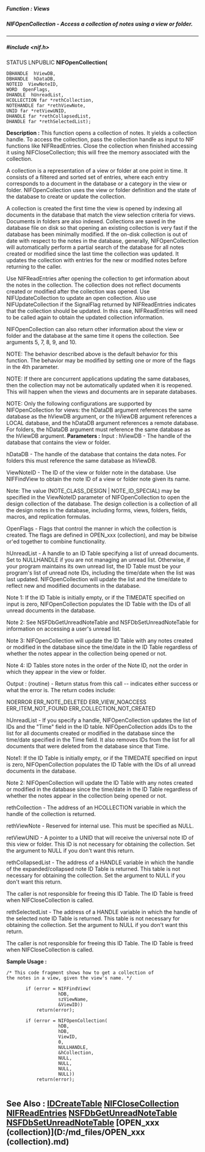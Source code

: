 ##### Function : Views
##### NIFOpenCollection - Access a collection of notes using a view or folder.
---
##### #include <nif.h>
STATUS LNPUBLIC **NIFOpenCollection(**

	DBHANDLE  hViewDB,
	DBHANDLE  hDataDB,
	NOTEID  ViewNoteID,
	WORD  OpenFlags,
	DHANDLE  hUnreadList,
	HCOLLECTION far *rethCollection,
	NOTEHANDLE far *rethViewNote,
	UNID far *retViewUNID,
	DHANDLE far *rethCollapsedList,
	DHANDLE far *rethSelectedList);
**Description :**
This function opens a collection of notes. It yields a collection handle. To 
access the collection, pass the collection handle as input to NIF functions 
like NIFReadEntries. Close the collection when finished accessing it using 
NIFCloseCollection;  this will free the memory associated with the collection.

A collection is a representation of a view or folder at one point in time. It 
consists of a filtered and sorted set of entries, where each entry corresponds 
to a document in the database or a category in the view or folder. 
NIFOpenCollection uses the view or folder definition and the state of the 
database to create or update the collection.

A collection is created the first time the view is opened by indexing all 
documents in the database that match the view selection criteria for views.  
Documents in folders are also indexed.  Collections are saved in the database 
file on disk so that opening an existing collection is very fast if the 
database has been minimally modified.  If the on-disk collection is out of date 
with respect to the notes in the database, generally, NIFOpenCollection will 
automatically perform a partial search of the database for all notes created or 
modified since the last time the collection was updated. It updates the 
collection with entries for the new or modified notes before returning to the 
caller.

Use NIFReadEntries after opening the collection to get information about the 
notes in the collection. The collection does not reflect documents created or 
modified after the collection was opened. Use NIFUpdateCollection to update an 
open collection.  Also use NIFUpdateCollection if the SignalFlag returned by 
NIFReadEntries indicates that the collection should be updated.  In this case, 
NIFReadEntries will need to be called again to obtain the updated collection 
information.

NIFOpenCollection can also return other information about the view or folder 
and the database at the same time it opens the collection. See arguments 5, 7, 
8, 9, and 10.

NOTE: The behavior described above is the default behavior for this function. 
The behavior may be modified by setting one or more of the flags in the 4th 
parameter.

NOTE: If there are concurrent applications updating the same databases, then 
the collection may not be automatically updated when it is reopened.  This will 
happen when the views and documents are in separate databases.

NOTE: Only the following configurations are supported by NIFOpenCollection for 
views:  the hDataDB argument references the same database as the hViewDB 
argument, or the hViewDB argument references a LOCAL database, and the hDataDB 
argument references a remote database.  For folders, the hDataDB argument must 
reference the same database as the hViewDB argument.
**Parameters :**
Input :
hViewDB  -  The handle of the database that contains the view or folder.

hDataDB  -  The handle of the database that contains the data notes.  For folders this must reference the same database as hViewDB.

ViewNoteID  -  The ID of the view or folder note in the database. Use NIFFindView to obtain the note ID of a view or folder note given its name.

Note: The value (NOTE_CLASS_DESIGN | NOTE_ID_SPECIAL) may be specified in the ViewNoteID parameter of NIFOpenCollection to open the design collection of the database. The design collection is a collection of all the design notes in the database, including forms, views, folders, fields, macros, and replication formulas.

OpenFlags  -  Flags that control the manner in which the collection is created. The flags are defined in OPEN_xxx (collection), and may be bitwise or'ed together to combine functionality.

hUnreadList  -  A handle to an ID Table specifying a list of unread documents. Set to NULLHANDLE if you are not managing an unread list. Otherwise, if your program maintains its own unread list, the ID Table must be your program's list of unread note IDs, including the time/date when the list was last updated. NIFOpenCollection will update the list and the time/date to reflect new and modified documents in the database. 

Note 1: If the ID Table is initially empty, or if the TIMEDATE specified on input is zero, NIFOpenCollection populates the ID Table with the IDs of all unread documents in the database.

Note 2: See NSFDbGetUnreadNoteTable and NSFDbSetUnreadNoteTable for information on accessing a user's unread list.

Note 3:  NIFOpenCollection will update the ID Table with any notes created or modified in the database since the time/date in the ID Table regardless of whether the notes appear in the collection being opened or not.

Note 4: ID Tables store notes in the order of the Note ID, not the order in which they appear in the view or folder.

Output :
(routine)  -  Return status from this call -- indicates either success or what the error is. The return codes include:

NOERROR
ERR_NOTE_DELETED
ERR_VIEW_NOACCESS
ERR_ITEM_NOT_FOUND
ERR_COLLECTION_NOT_CREATED


hUnreadList  -  If you specify a handle, NIFOpenCollection updates the list of IDs and the "Time" field in the ID table. NIFOpenCollection adds IDs to the list for all documents created or modified in the database since the time/date specified in the Time field. It also removes IDs from the list for all documents that were deleted from the database since that Time. 

Note1: If the ID Table is initially empty, or if the TIMEDATE specified on input is zero, NIFOpenCollection populates the ID Table with the IDs of all unread documents in the database.

Note 2:  NIFOpenCollection will update the ID Table with any notes created or modified in the database since the time/date in the ID Table regardless of whether the notes appear in the collection being opened or not.


rethCollection  -  The address of an HCOLLECTION variable in which the handle of the collection is returned.

rethViewNote  -  Reserved for internal use.  This must be specified as NULL.

retViewUNID  -  A pointer to a UNID that will receive the universal note ID of this view or folder. This ID is not necessary for obtaining the collection. Set the argument to NULL if you don't want this return.

rethCollapsedList  -  The address of a HANDLE variable in which the handle of the expanded/collapsed note ID Table is returned. This table is not necessary for obtaining the collection. Set the argument to NULL if you don't want this return.

The caller is not responsible for freeing this ID Table. The ID Table is freed when NIFCloseCollection is called.

rethSelectedList  -  The address of a HANDLE variable in which the handle of the selected note ID Table is returned. This table is not necessary for obtaining the collection. Set the argument to NULL if you don't want this return.

The caller is not responsible for freeing this ID Table. The ID Table is freed when NIFCloseCollection is called.

**Sample Usage :**
```
/* This code fragment shows how to get a collection of
the notes in a view, given the view's name. */

       if (error = NIFFindView(
                   hDB, 
                   szViewName, 
                   &ViewID))
           return(error);

       if (error = NIFOpenCollection(
                   hDB,  
                   hDB,   
                   ViewID,  
                   0,     
                   NULLHANDLE,   
                   &hCollection,  
                   NULL,     
                   NULL,  
                   NULL,      
                   NULL)) 
           return(error);


```
**See Also :**
[IDCreateTable](D:/md_files/IDCreateTable.md)
[NIFCloseCollection](D:/md_files/NIFCloseCollection.md)
[NIFReadEntries](D:/md_files/NIFReadEntries.md)
[NSFDbGetUnreadNoteTable](D:/md_files/NSFDbGetUnreadNoteTable.md)
[NSFDbSetUnreadNoteTable](D:/md_files/NSFDbSetUnreadNoteTable.md)
[OPEN_xxx (collection)](D:/md_files/OPEN_xxx (collection).md)
---
